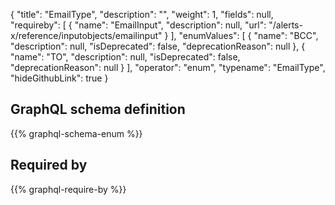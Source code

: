 {
  "title": "EmailType",
  "description": "",
  "weight": 1,
  "fields": null,
  "requireby": [
    {
      "name": "EmailInput",
      "description": null,
      "url": "/alerts-x/reference/inputobjects/emailinput"
    }
  ],
  "enumValues": [
    {
      "name": "BCC",
      "description": null,
      "isDeprecated": false,
      "deprecationReason": null
    },
    {
      "name": "TO",
      "description": null,
      "isDeprecated": false,
      "deprecationReason": null
    }
  ],
  "operator": "enum",
  "typename": "EmailType",
  "hideGithubLink": true
}
## GraphQL schema definition

{{% graphql-schema-enum %}}

## Required by

{{% graphql-require-by %}}
